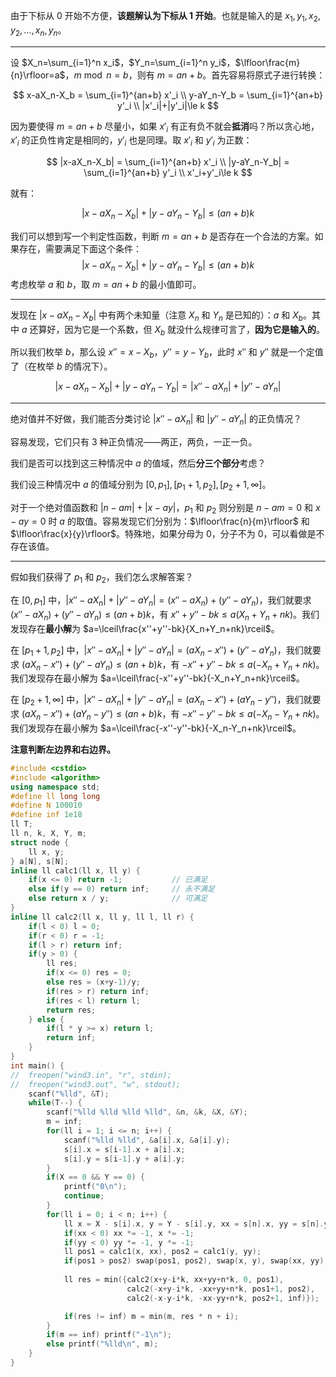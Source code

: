由于下标从 $0$ 开始不方便，**该题解认为下标从 $1$ 开始**。也就是输入的是 $x_1,y_1,x_2,y_2,\dots,x_n,y_n$。

---

设 $X_n=\sum_{i=1}^n x_i$，$Y_n=\sum_{i=1}^n y_i$，$\lfloor\frac{m}{n}\rfloor=a$，$m\bmod n=b$，则有 $m=an+b$。首先容易将原式子进行转换：

$$
x-aX_n-X_b = \sum_{i=1}^{an+b} x'_i \\
y-aY_n-Y_b = \sum_{i=1}^{an+b} y'_i \\
|x'_i|+|y'_i|\le k
$$

因为要使得 $m=an+b$ 尽量小，如果 $x'_i$ 有正有负不就会**抵消**吗？所以贪心地，$x'_i$ 的正负性肯定是相同的，$y'_i$ 也是同理。取 $x'_i$ 和 $y'_i$ 为正数：

$$
|x-aX_n-X_b| = \sum_{i=1}^{an+b} x'_i \\
|y-aY_n-Y_b| = \sum_{i=1}^{an+b} y'_i \\
x'_i+y'_i\le k
$$

就有：

$$
|x-aX_n-X_b|+|y-aY_n-Y_b| \le (an+b)k
$$

我们可以想到写一个判定性函数，判断 $m=an+b$ 是否存在一个合法的方案。如果存在，需要满足下面这个条件：
$$
|x-aX_n-X_b|+|y-aY_n-Y_b|\le(an+b)k
$$
考虑枚举 $a$ 和 $b$，取 $m=an+b$ 的最小值即可。

---

发现在 $|x-aX_n-X_b|$ 中有两个未知量（注意 $X_n$ 和 $Y_n$ 是已知的）：$a$ 和 $X_b$。其中 $a$ 还算好，因为它是一个系数，但 $X_b$ 就没什么规律可言了，**因为它是输入的**。

所以我们枚举 $b$，那么设 $x''=x-X_b$，$y''=y-Y_b$，此时 $x''$ 和 $y''$ 就是一个定值了（在枚举 $b$ 的情况下）。

$$
|x-aX_n-X_b|+|y-aY_n-Y_b|=|x''-aX_n|+|y''-aY_n|
$$

---

绝对值并不好做，我们能否分类讨论 $|x''-aX_n|$ 和 $|y''-aY_n|$ 的正负情况？

容易发现，它们只有 $3$ 种正负情况——两正，两负，一正一负。

我们是否可以找到这三种情况中 $a$ 的值域，然后**分三个部分**考虑？

我们设三种情况中 $a$ 的值域分别为 $[0,p_1],[p_1+1,p_2],[p_2+1,\infty]$。

对于一个绝对值函数和 $|n-am|+|x-ay|$，$p_1$ 和 $p_2$ 则分别是 $n-am=0$ 和 $x-ay=0$ 时 $a$ 的取值。容易发现它们分别为：$\lfloor\frac{n}{m}\rfloor$ 和 $\lfloor\frac{x}{y}\rfloor$。特殊地，如果分母为 $0$，分子不为 $0$，可以看做是不存在该值。

---

假如我们获得了 $p_1$ 和 $p_2$，我们怎么求解答案？

在 $[0,p_1]$ 中，$|x''-aX_n|+|y''-aY_n|=(x''-aX_n)+(y''-aY_n)$，我们就要求 $(x''-aX_n)+(y''-aY_n)\le(an+b)k$，有 $x''+y''-bk\le a(X_n+Y_n+nk)$。我们发现存在**最小解**为 $a=\lceil\frac{x''+y''-bk}{X_n+Y_n+nk}\rceil$。

在 $[p_1+1,p_2]$ 中，$|x''-aX_n|+|y''-aY_n|=(aX_n-x'')+(y''-aY_n)$，我们就要求 $(aX_n-x'')+(y''-aY_n)\le(an+b)k$，有 $-x''+y''-bk\le a(-X_n+Y_n+nk)$。我们发现存在最小解为 $a=\lceil\frac{-x''+y''-bk}{-X_n+Y_n+nk}\rceil$。

在 $[p_2+1,\infty]$ 中，$|x''-aX_n|+|y''-aY_n|=(aX_n-x'')+(aY_n-y'')$，我们就要求 $(aX_n-x'')+(aY_n-y'')\le(an+b)k$，有 $-x''-y''-bk\le a(-X_n-Y_n+nk)$。我们发现存在最小解为 $a=\lceil\frac{-x''-y''-bk}{-X_n-Y_n+nk}\rceil$。

**注意判断左边界和右边界。**

```cpp
#include <cstdio>
#include <algorithm>
using namespace std;
#define ll long long
#define N 100010 
#define inf 1e18
ll T;
ll n, k, X, Y, m;
struct node {
	ll x, y;
} a[N], s[N];
inline ll calc1(ll x, ll y) {
	if(x <= 0) return -1;			// 已满足 
	else if(y == 0) return inf;		// 永不满足
	else return x / y;				// 可满足 
}
inline ll calc2(ll x, ll y, ll l, ll r) {
	if(l < 0) l = 0;
	if(r < 0) r = -1;
	if(l > r) return inf;
	if(y > 0) {
		ll res;
		if(x <= 0) res = 0;
		else res = (x+y-1)/y;
		if(res > r) return inf;
		if(res < l) return l;
		return res;
	} else {
		if(l * y >= x) return l;
		return inf;
	}
}
int main() {
//	freopen("wind3.in", "r", stdin);
//	freopen("wind3.out", "w", stdout);
	scanf("%lld", &T);
	while(T--) {
		scanf("%lld %lld %lld %lld", &n, &k, &X, &Y);
		m = inf;
		for(ll i = 1; i <= n; i++) {
			scanf("%lld %lld", &a[i].x, &a[i].y);
			s[i].x = s[i-1].x + a[i].x;
			s[i].y = s[i-1].y + a[i].y;
		}
		if(X == 0 && Y == 0) {
			printf("0\n");
			continue; 
		}
		for(ll i = 0; i < n; i++) {
			ll x = X - s[i].x, y = Y - s[i].y, xx = s[n].x, yy = s[n].y;
			if(xx < 0) xx *= -1, x *= -1;
			if(yy < 0) yy *= -1, y *= -1;
			ll pos1 = calc1(x, xx), pos2 = calc1(y, yy);
			if(pos1 > pos2) swap(pos1, pos2), swap(x, y), swap(xx, yy);	// x-xx 会先变为 0 
			
			ll res = min({calc2(x+y-i*k, xx+yy+n*k, 0, pos1), 
						  calc2(-x+y-i*k, -xx+yy+n*k, pos1+1, pos2),
						  calc2(-x-y-i*k, -xx-yy+n*k, pos2+1, inf)});

			if(res != inf) m = min(m, res * n + i);
		}
		if(m == inf) printf("-1\n");
		else printf("%lld\n", m);
	}
} 
```